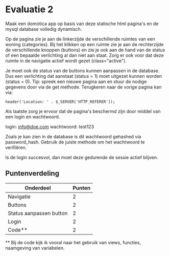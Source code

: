 # Evaluatie 2

Maak een domotica app op basis van deze statische html pagina's en de mysql database volledig dynamisch.

Op de pagina zie je aan de linkerzijde de verschillende ruimtes van een woning (categories).
Bij het klikken op een ruimte zie je aan de rechterzijde de verschillende knoppen (buttons) en zie je ook aan de hand van de status of een bepaalde verlichting al dan niet aan staat. Zorg er ook voor dat deze ruimte in de navigatie actief wordt gezet (class="active").

Je moet ook de status van de buttons kunnen aanpassen in de database. Dus een verlichting dat aanstaat (status = 1) moet uitgezet kunnen worden (status = 0). Tip: spreek een nieuwe pagina aan en stuur de nodige gegevens door via de get methode. Terugkeren naar de vorige pagina kan via:
```
header('Location: ' . $_SERVER['HTTP_REFERER']);
```

Als laatste zorg je ervoor dat de pagina's beschermd zijn door middel van een login en wachtwoord.

login: info@doe.com
wachtwoord: test123

Zoals je kan zien in de database is dit wachtwoord gehashed via password_hash. Gebruik de juiste methode om het wachtwoord te verifiëren.

Is de login succesvol, dan moet deze gedurende de sessie actief blijven.

## Puntenverdeling

| Onderdeel | Punten |
| --------- | ------ |
| Navigatie | 2 |
| Buttons | 2 |
| Status aanpassen button | 2 |
| Login | 2 |
| Code** | 2 |

** Bij de code kijk ik vooral naar het gebruik van views, functies, naamgeving van variabelen.
